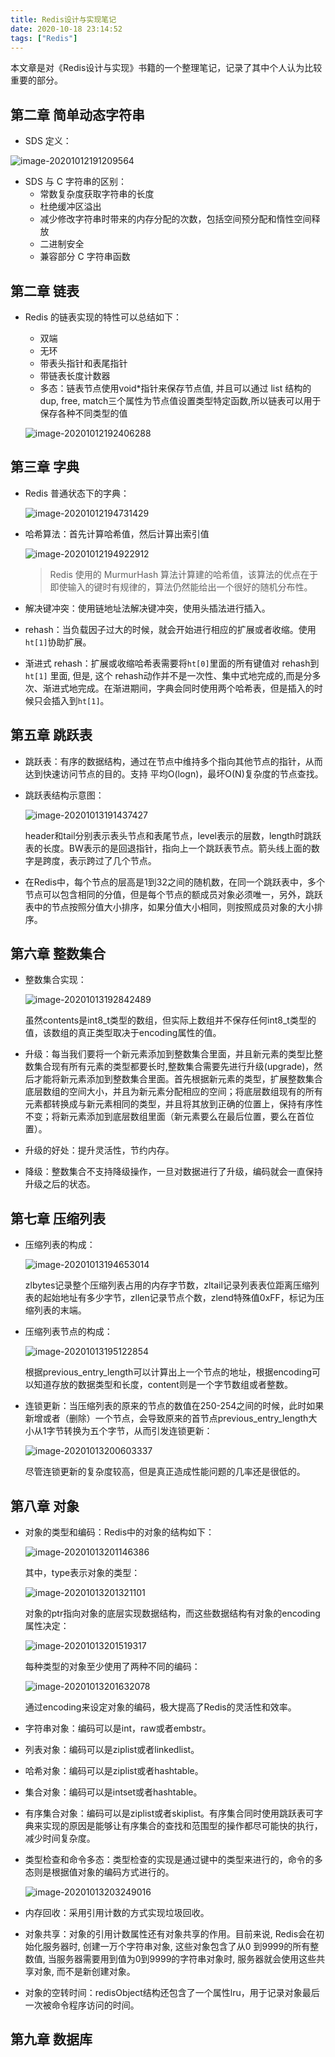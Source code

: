 ```yaml
---
title: Redis设计与实现笔记
date: 2020-10-18 23:14:52
tags: ["Redis"]
---
```


本文章是对《Redis设计与实现》书籍的一个整理笔记，记录了其中个人认为比较重要的部分。

<!-- More -->

## 第二章 简单动态字符串

+ SDS 定义：

![image-20201012191209564](image-20201012191209564.png)

+ SDS 与 C 字符串的区别：
  + 常数复杂度获取字符串的长度
  + 杜绝缓冲区溢出
  + 减少修改字符串时带来的内存分配的次数，包括空间预分配和惰性空间释放
  + 二进制安全
  + 兼容部分 C 字符串函数



## 第二章 链表

+ Redis 的链表实现的特性可以总结如下：

  + 双端
  + 无环
  + 带表头指针和表尾指针
  + 带链表长度计数器
  + 多态：链表节点使用void*指针来保存节点值, 并且可以通过 list 结构的dup, free, match三个属性为节点值设置类型特定函数,所以链表可以用于保存各种不同类型的值 

  ![image-20201012192406288](image-20201012192406288.png)



## 第三章 字典

+ Redis 普通状态下的字典：

  ![image-20201012194731429](image-20201012194731429.png)

+ 哈希算法：首先计算哈希值，然后计算出索引值

  ![image-20201012194922912](image-20201012194922912.png)

  > Redis 使用的 MurmurHash 算法计算建的哈希值，该算法的优点在于即使输入的键时有规律的，算法仍然能给出一个很好的随机分布性。

+ 解决键冲突：使用链地址法解决键冲突，使用头插法进行插入。

+ rehash：当负载因子过大的时候，就会开始进行相应的扩展或者收缩。使用`ht[1]`协助扩展。

+ 渐进式 rehash：扩展或收缩哈希表需要将`ht[0]`里面的所有键值对 rehash到`ht[1]` 里面, 但是, 这个 rehash动作并不是一次性、集中式地完成的,而是分多次、渐进式地完成。在渐进期间，字典会同时使用两个哈希表，但是插入的时候只会插入到`ht[1]`。



## 第五章 跳跃表

+ 跳跃表：有序的数据结构，通过在节点中维持多个指向其他节点的指针，从而达到快速访问节点的目的。支持 平均O(logn)，最坏O(N)复杂度的节点查找。

+ 跳跃表结构示意图：

  ![image-20201013191437427](image-20201013191437427.png)

  header和tail分别表示表头节点和表尾节点，level表示的层数，length时跳跃表的长度。BW表示的是回退指针，指向上一个跳跃表节点。箭头线上面的数字是跨度，表示跨过了几个节点。

+ 在Redis中，每个节点的层高是1到32之间的随机数，在同一个跳跃表中，多个节点可以包含相同的分值，但是每个节点的额成员对象必须唯一，另外，跳跃表中的节点按照分值大小排序，如果分值大小相同，则按照成员对象的大小排序。



## 第六章 整数集合

+ 整数集合实现：

  ![image-20201013192842489](image-20201013192842489.png)

  虽然contents是int8_t类型的数组，但实际上数组并不保存任何int8_t类型的值，该数组的真正类型取决于encoding属性的值。

+ 升级：每当我们要将一个新元素添加到整数集合里面，并且新元素的类型比整数集合现有所有元素的类型都要长时,整数集合需要先进行升级(upgrade)，然后才能将新元素添加到整数集合里面。首先根据新元素的类型，扩展整数集合底层数组的空间大小，并且为新元素分配相应的空间；将底层数组现有的所有元素都转换成与新元素相同的类型，并且将其放到正确的位置上，保持有序性不变；将新元素添加到底层数组里面（新元素要么在最后位置，要么在首位置）。

+ 升级的好处：提升灵活性，节约内存。

+ 降级：整数集合不支持降级操作，一旦对数据进行了升级，编码就会一直保持升级之后的状态。



## 第七章 压缩列表

+ 压缩列表的构成：

  ![image-20201013194653014](image-20201013194653014.png)

  zlbytes记录整个压缩列表占用的内存字节数，zltail记录列表表位距离压缩列表的起始地址有多少字节，zllen记录节点个数，zlend特殊值0xFF，标记为压缩列表的末端。

+ 压缩列表节点的构成：

  ![image-20201013195122854](image-20201013195122854.png)

  根据previous_entry_length可以计算出上一个节点的地址，根据encoding可以知道存放的数据类型和长度，content则是一个字节数组或者整数。

+ 连锁更新：当压缩列表的原来的节点的数值在250-254之间的时候，此时如果新增或者（删除）一个节点，会导致原来的首节点previous_entry_length大小从1字节转换为五个字节，从而引发连锁更新：

  ![image-20201013200603337](image-20201013200603337.png)

  尽管连锁更新的复杂度较高，但是真正造成性能问题的几率还是很低的。



## 第八章 对象

+ 对象的类型和编码：Redis中的对象的结构如下：

  ![image-20201013201146386](image-20201013201146386.png)

  其中，type表示对象的类型：

  ![image-20201013201321101](image-20201013201321101.png)

  对象的ptr指向对象的底层实现数据结构，而这些数据结构有对象的encoding属性决定：

  ![image-20201013201519317](image-20201013201519317.png)

  每种类型的对象至少使用了两种不同的编码：

  ![image-20201013201632078](image-20201013201632078.png)

  通过encoding来设定对象的编码，极大提高了Redis的灵活性和效率。

+ 字符串对象：编码可以是int，raw或者embstr。

+ 列表对象：编码可以是ziplist或者linkedlist。

+ 哈希对象：编码可以是ziplist或者hashtable。

+ 集合对象：编码可以是intset或者hashtable。

+ 有序集合对象：编码可以是ziplist或者skiplist。有序集合同时使用跳跃表可字典来实现的原因是能够让有序集合的查找和范围型的操作都尽可能快的执行，减少时间复杂度。

+ 类型检查和命令多态：类型检查的实现是通过键中的类型来进行的，命令的多态则是根据值对象的编码方式进行的。

  ![image-20201013203249016](image-20201013203249016.png)

+ 内存回收：采用引用计数的方式实现垃圾回收。

+ 对象共享：对象的引用计数属性还有对象共享的作用。目前来说, Redis会在初始化服务器时, 创建一万个字符串对象, 这些对象包含了从0 到9999的所有整数值, 当服务器需要用到值为0到9999的字符串对象时, 服务器就会使用这些共享对象, 而不是新创建对象。

+ 对象的空转时间：redisObject结构还包含了一个属性lru，用于记录对象最后一次被命令程序访问的时间。



## 第九章 数据库



